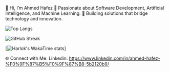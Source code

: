 👋 Hi, I’m Ahmed Hafez
👀 Passionate about Software Development, Artificial Intelligence, and Machine Learning.
🌟 Building solutions that bridge technology and innovation.

![Top Langs](https://github-readme-stats.vercel.app/api/top-langs/?username=AhmedHafez1)

![GitHub Streak](https://github-readme-streak-stats.herokuapp.com/?user=AhmedHafez1)

[![Harlok's WakaTime stats](https://github-readme-stats.vercel.app/api/wakatime?username=AhmedHafez1)]



🌐 Connect with Me:
Linkedin: https://www.linkedin.com/in/ahmed-hafez-%F0%9F%87%B5%F0%9F%87%B8-5b2120b9/
